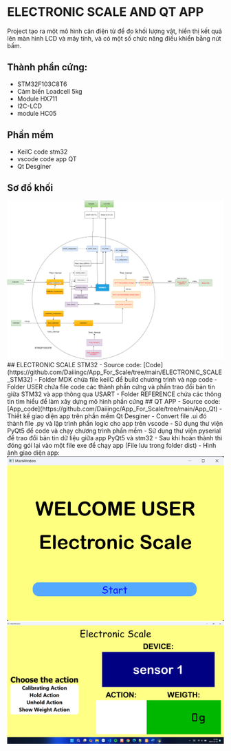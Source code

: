 # ELECTRONIC SCALE AND QT APP
Project tạo ra một mô hình cân điện tử để đo khối lượng vật, 
hiển thị kết quả lên màn hình LCD và máy tính, và có một số chức năng điều khiển bằng nút bấm.
## Thành phần cứng:
- STM32F103C8T6
- Cảm biến Loadcell 5kg
- Module HX711
- I2C-LCD
- module HC05
## Phần mềm
- KeilC code stm32
- vscode code app QT
- Qt Desginer
## Sơ đồ khối
<img src="https://github.com/Daiiingc/App_For_Scale/blob/main/image/Block_Diagram.png">
## ELECTRONIC SCALE STM32
- Source code: [Code](https://github.com/Daiiingc/App_For_Scale/tree/main/ELECTRONIC_SCALE_STM32) 
- Folder MDK chứa file keilC để build chương trình và nạp code
- Folder USER chứa file code các thành phần cứng và phần trao đổi bản tin giữa STM32 và app thông qua USART
- Folder REFERENCE chứa các thông tin tìm hiểu để làm xây dựng mô hình phần cứng
## QT APP
- Source code: [App_code](https://github.com/Daiiingc/App_For_Scale/tree/main/App_Qt) 
- Thiết kế giao diện app trên phần mềm Qt Desginer
- Convert file .ui đó thành file .py và lập trình phần logic cho app trên vscode
- Sử dụng thư viện PyQt5 để code và chạy chương trình phần mềm
- Sử dụng thư viện pyserial để trao đổi bản tin dữ liệu giữa app PyQt5 và stm32
- Sau khi hoàn thành thì đóng gói lại vào một file exe để chạy app (File lưu trong folder dist)
- Hình ảnh giao diện app:
<img src="https://github.com/Daiiingc/App_For_Scale/blob/main/image/login_image.png">
<img src="https://github.com/Daiiingc/App_For_Scale/blob/main/image/app_image.png">